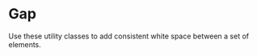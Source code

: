<!-- @license CC0-1.0 -->

# Gap

Use these utility classes to add consistent white space between a set of elements.
